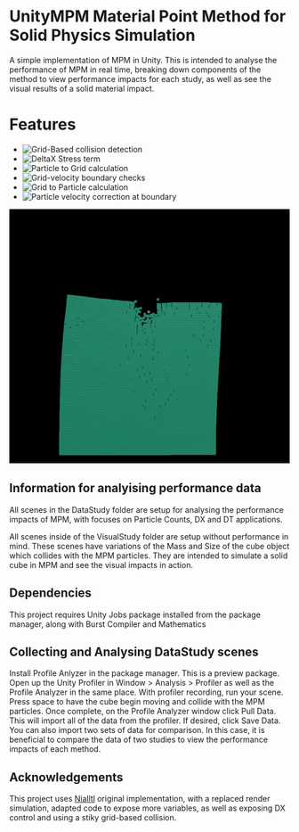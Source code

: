 # UnityMPM Material Point Method for Solid Physics Simulation
A simple implementation of MPM in Unity. This is intended to analyse the performance of MPM in real time,
breaking down components of the method to view performance impacts for each study, as well as see the visual results
of a solid material impact.

# Features
- ![Grid-Based collision detection](https://github.com/Banananaman91/UnityMPM/blob/4ddfd7f5767691db6bc5d9a7bc46c2d83b3c1dbc/Assets/MpmBodyCollision.cs#L560)
- ![DeltaX Stress term](https://github.com/Banananaman91/UnityMPM/blob/4ddfd7f5767691db6bc5d9a7bc46c2d83b3c1dbc/Assets/MpmBodyCollision.cs#L360)
- ![Particle to Grid calculation](https://github.com/Banananaman91/UnityMPM/blob/4ddfd7f5767691db6bc5d9a7bc46c2d83b3c1dbc/Assets/MpmBodyCollision.cs#L318)
- ![Grid-velocity boundary checks](https://github.com/Banananaman91/UnityMPM/blob/4ddfd7f5767691db6bc5d9a7bc46c2d83b3c1dbc/Assets/MpmBodyCollision.cs#L433)
- ![Grid to Particle calculation](https://github.com/Banananaman91/UnityMPM/blob/4ddfd7f5767691db6bc5d9a7bc46c2d83b3c1dbc/Assets/MpmBodyCollision.cs#L462)
- ![Particle velocity correction at boundary](https://github.com/Banananaman91/UnityMPM/blob/4ddfd7f5767691db6bc5d9a7bc46c2d83b3c1dbc/Assets/MpmBodyCollision.cs#L540)

![](https://github.com/Banananaman91/UnityMPM/blob/main/128cubeMass16.gif)

## Information for analyising performance data
All scenes in the DataStudy folder are setup for analysing the performance impacts of MPM, with focuses on Particle Counts, DX and DT applications.

All scenes inside of the VisualStudy folder are setup without performance in mind.
These scenes have variations of the Mass and Size of the cube object which collides with the MPM particles.
They are intended to simulate a solid cube in MPM and see the visual impacts in action.

## Dependencies
This project requires Unity Jobs package installed from the package manager, along with Burst Compiler and Mathematics

## Collecting and Analysing DataStudy scenes
Install Profile Anlyzer in the package manager. This is a preview package.
Open up the Unity Profiler in Window > Analysis > Profiler as well as the Profile Analyzer in the same place.
With profiler recording, run your scene. Press space to have the cube begin moving and collide with the MPM particles.
Once complete, on the Profile Analyzer window click Pull Data. This will import all of the data from the profiler.
If desired, click Save Data. You can also import two sets of data for comparison. In this case, it is beneficial to compare the data
of two studies to view the performance impacts of each method.

## Acknowledgements
This project uses [Nialltl](https://github.com/nialltl/incremental_mpm) original implementation, with a replaced render simulation, adapted code to expose more variables,
as well as exposing DX control and using a stiky grid-based collision.
